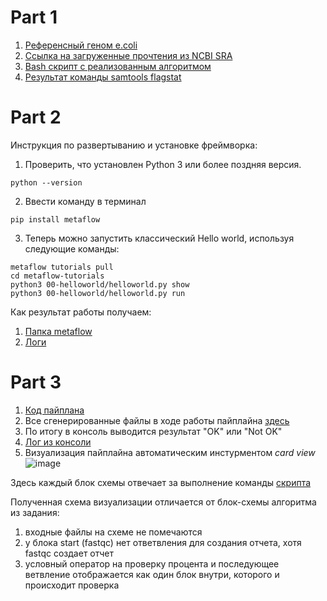# Part 1 

1. [Референсный геном e.coli](/input/ref_genome.fna)
2. [Ссылка на загруженные прочтения из NCBI SRA](https://www.ncbi.nlm.nih.gov/sra/?term=SRR8533688)
3. [Bash скрипт с реализованным алгоритмом](/input/bash.sh)
4. [Результат команды samtools flagstat](/generated/final)

# Part 2

Инструкция по развертыванию и установке фреймворка:
1) Проверить, что установлен Python 3 или более поздняя версия.  
```
python --version
```
2) Ввести команду в терминал
```
pip install metaflow
```
3) Теперь можно запустить классический Hello world, используя следующие команды:  
```
metaflow tutorials pull
cd metaflow-tutorials
python3 00-helloworld/helloworld.py show
python3 00-helloworld/helloworld.py run
```
Как результат работы получаем:  
1. [Папка metaflow](/.metaflow)
2. [Логи](/metaflow.log)

# Part 3

1. [Код пайплана](/input/main.py)
2. Все сгенерированные файлы в ходе работы пайплайна [здесь](/generated)
3. По итогу в консоль выводится результат "OK" или "Not OK"
4. [Лог из консоли](/metaflow_final.log)
5. Визуализация пайплайна автоматическим инстурментом *card view*
![image](https://user-images.githubusercontent.com/61593324/205484488-eb8d970d-102a-4dff-a87d-97d34f663c16.png)

Здесь каждый блок схемы отвечает за выполнение команды [скрипта](/input/bash.sh)

Полученная схема визуализации отличается от блок-схемы алгоритма из задания:
1. входные файлы на схеме не помечаются
2. у блока start (fastqc) нет ответвления для создания отчета, хотя fastqc создает отчет
3. условный оператор на проверку процента и последующее ветвление отображается как один блок внутри, которого и происходит проверка
